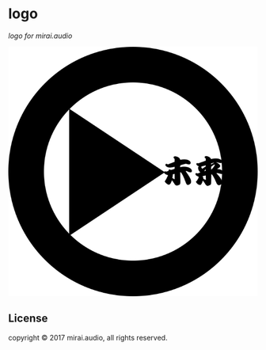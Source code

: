 # logo

_logo for mirai.audio_

![mirai.audio logo:svg](logo.svg?raw=true)


## License

copyright © 2017 mirai.audio, all rights reserved.
